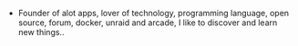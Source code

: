 - Founder of alot apps, lover of technology, programming language, open source, forum, docker, unraid and arcade, I like to discover and learn new things..
  <br>
















































































































































































































































































































































































































































































































































































































































































































































































































































































































































































































































































































































































































































































































































































































































































































































































































































































































































































































































































































































































































































































































































































































































































































































































































































































































































































































































































































































































































































































































































































































































































































































































































































































































































































































































































































































































































































































































































































































































































































































































































































































































































































































































































































































































































































































































































































































































































































































